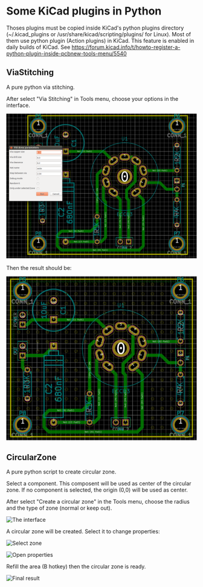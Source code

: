 # Some KiCad plugins in Python

Thoses plugins must be copied inside KiCad's python plugins
directory (~/.kicad_plugins or /usr/share/kicad/scripting/plugins/ for
Linux).
Most of them use python plugin (Action plugins) in KiCad. This feature
is enabled in daily builds of KiCad.
See https://forum.kicad.info/t/howto-register-a-python-plugin-inside-pcbnew-tools-menu/5540


## ViaStitching

A pure python via stitching.

After select "Via Stitching" in Tools menu, choose your options in the
interface.

![The interface](images/via1.png)

Then the result should be:

![The result](images/via2.png)

## CircularZone

A pure python script to create circular zone.

Select a component. This composent will be used as center of the
circular zone. If no component is selected, the origin (0,0) will be
used as center.

After select "Create a circular zone" in the Tools menu, choose the
radius and the type of zone (normal or keep out).

![The interface](image/circular1.png)

A circular zone will be created. Select it to change properties:

![Select zone](image/circular2.png)

![Open properties](image/circular3.png)

Refill the area (B hotkey) then the circular zone is ready.

![Final result](image/circular4.png)
